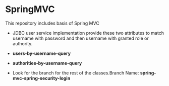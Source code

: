 # SpringMVC
This repository includes basis of Spring MVC

- JDBC user service implementation provide these two attributes to match username with password and then username with granted role or authority.

- **users-by-username-query**
- **authorities-by-username-query**

- Look for the branch for the rest of the classes.Branch Name: **spring-mvc-spring-security-login**
